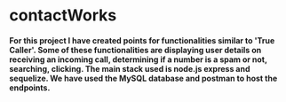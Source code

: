 # contactWorks

#### For this project I have created points for functionalities similar to 'True Caller'. Some of these functionalities are displaying user details on receiving an incoming call, determining if a number is a spam or not, searching, clicking. The main stack used is node.js express and sequelize. We have used the MySQL database and postman to host the endpoints.
